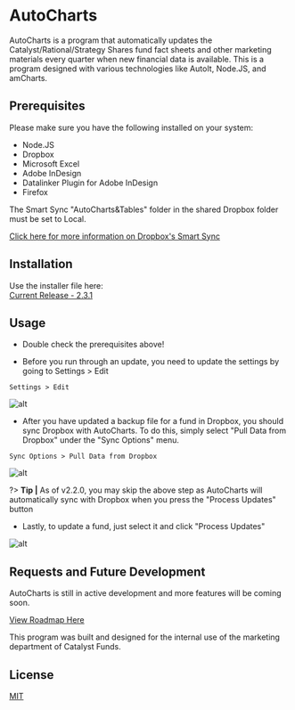 # AutoCharts

AutoCharts is a program that automatically updates the Catalyst/Rational/Strategy Shares fund fact sheets and other marketing materials every quarter when new financial data is available. This is a program designed with various technologies like AutoIt, Node.JS, and amCharts.

## Prerequisites

Please make sure you have the following installed on your system:
* Node.JS
* Dropbox
* Microsoft Excel
* Adobe InDesign
* Datalinker Plugin for Adobe InDesign
* Firefox

The Smart Sync "AutoCharts&Tables" folder in the shared Dropbox folder must be set to Local. 

[Click here for more information on Dropbox's Smart Sync](https://help.dropbox.com/installs-integrations/sync-uploads/smart-sync)

## Installation

Use the installer file here:   
[Current Release - 2.3.1](https://github.com/oNevion/AutoCharts/releases/download/v2.3.1/AutoCharts_2.3.1_Installer.exe)

## Usage

* Double check the prerequisites above!

* Before you run through an update, you need to update the settings by going to Settings > Edit

`Settings > Edit`

![alt](/img/autocharts1.gif)  

* After you have updated a backup file for a fund in Dropbox, you should sync Dropbox with AutoCharts. To do this, simply select "Pull Data from Dropbox" under the "Sync Options" menu.  

`Sync Options > Pull Data from Dropbox`

![alt](/img/autocharts2.gif)  

?> **Tip |** As of v2.2.0, you may skip the above step as AutoCharts will automatically sync with Dropbox when you press the "Process Updates" button

* Lastly, to update a fund, just select it and click "Process Updates"

![alt](/img/autocharts3.gif)  

## Requests and Future Development
AutoCharts is still in active development and more features will be coming soon. 

[View Roadmap Here](https://github.com/oNevion/AutoCharts/projects/1?fullscreen=true)

This program was built and designed for the internal use of the marketing department of Catalyst Funds. 

## License
[MIT](https://choosealicense.com/licenses/mit/)